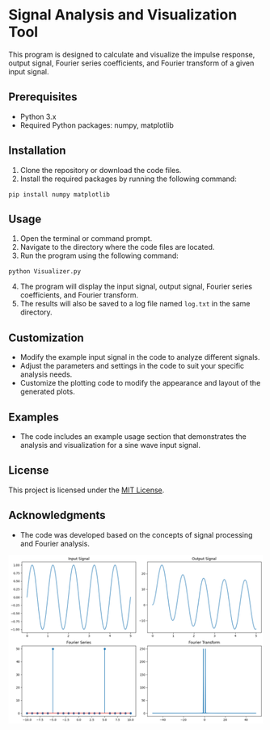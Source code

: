 # Signal Analysis and Visualization Tool

This program is designed to calculate and visualize the impulse response, output signal, Fourier series coefficients, and Fourier transform of a given input signal.

## Prerequisites

- Python 3.x
- Required Python packages: numpy, matplotlib

## Installation

1. Clone the repository or download the code files.
2. Install the required packages by running the following command:

```
pip install numpy matplotlib

```

## Usage

1. Open the terminal or command prompt.
2. Navigate to the directory where the code files are located.
3. Run the program using the following command:

```
python Visualizer.py

```
4. The program will display the input signal, output signal, Fourier series coefficients, and Fourier transform.
5. The results will also be saved to a log file named `log.txt` in the same directory.

## Customization

- Modify the example input signal in the code to analyze different signals.
- Adjust the parameters and settings in the code to suit your specific analysis needs.
- Customize the plotting code to modify the appearance and layout of the generated plots.

## Examples

- The code includes an example usage section that demonstrates the analysis and visualization for a sine wave input signal.

## License

This project is licensed under the [MIT License](LICENSE).

## Acknowledgments

- The code was developed based on the concepts of signal processing and Fourier analysis.

![Alt text](image.png)